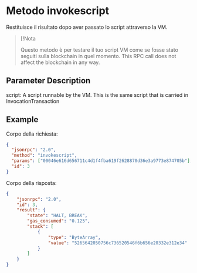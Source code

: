# Metodo invokescript

Restituisce il risultato dopo aver passato lo script attraverso la VM.

> [!Nota
>
> Questo metodo è per testare il tuo script VM come se fosse stato seguiti sulla blockchain in quel momento. This RPC call does not affect the blockchain in any way.

## Parameter Description

script: A script runnable by the VM. This is the same script that is carried in InvocationTransaction

## Example

Corpo della richiesta:

```json
{
  "jsonrpc": "2.0",
  "method": "invokescript",
  "params": ["00046e616d656711c4d1f4fba619f2628870d36e3a9773e874705b"],
  "id": 3
}
```

Corpo della risposta:

```json
{
    "jsonrpc": "2.0",
    "id": 3,
    "result": {
        "state": "HALT, BREAK",
        "gas_consumed": "0.125",
        "stack": [
            {
                "type": "ByteArray",
                "value": "5265642050756c736520546f6b656e20332e312e34"
            }
        ]
    }
}
```
